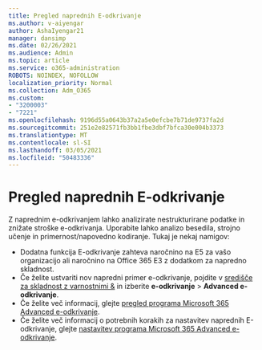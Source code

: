 ```yaml
---
title: Pregled naprednih E-odkrivanje
ms.author: v-aiyengar
author: AshaIyengar21
manager: dansimp
ms.date: 02/26/2021
ms.audience: Admin
ms.topic: article
ms.service: o365-administration
ROBOTS: NOINDEX, NOFOLLOW
localization_priority: Normal
ms.collection: Adm_O365
ms.custom:
- "3200003"
- "7221"
ms.openlocfilehash: 9196d55a0643b37a2a5e0efcbe7b71de9737fa2d
ms.sourcegitcommit: 251e2e82571fb3bb1fbe3dbf7bfca30e004b3373
ms.translationtype: MT
ms.contentlocale: sl-SI
ms.lasthandoff: 03/05/2021
ms.locfileid: "50483336"
---
```

# <a name="overview-of-advanced-ediscovery"></a>Pregled naprednih E-odkrivanje

Z naprednim e-odkrivanjem lahko analizirate nestrukturirane podatke in znižate stroške e-odkrivanja. Uporabite lahko analizo besedila, strojno učenje in primernost/napovedno kodiranje. Tukaj je nekaj namigov:

- Dodatna funkcija E-odkrivanje zahteva naročnino na E5 za vašo organizacijo ali naročnino na Office 365 E3 z dodatkom za napredno skladnost.
- Če želite ustvariti nov napredni primer e-odkrivanje, pojdite v [središče za skladnost z varnostnimi &](https://go.microsoft.com/fwlink/p/?linkid=2077143) in izberite **e-odkrivanje**  >  **Advanced e-odkrivanje**.
- Če želite več informacij, glejte [pregled programa Microsoft 365 Advanced e-odkrivanje](https://go.microsoft.com/fwlink/?linkid=2101588).
- Če želite več informacij o potrebnih korakih za nastavitev naprednih E-odkrivanje, glejte [nastavitev programa Microsoft 365 Advanced e-odkrivanje](https://go.microsoft.com/fwlink/?linkid=2122672).